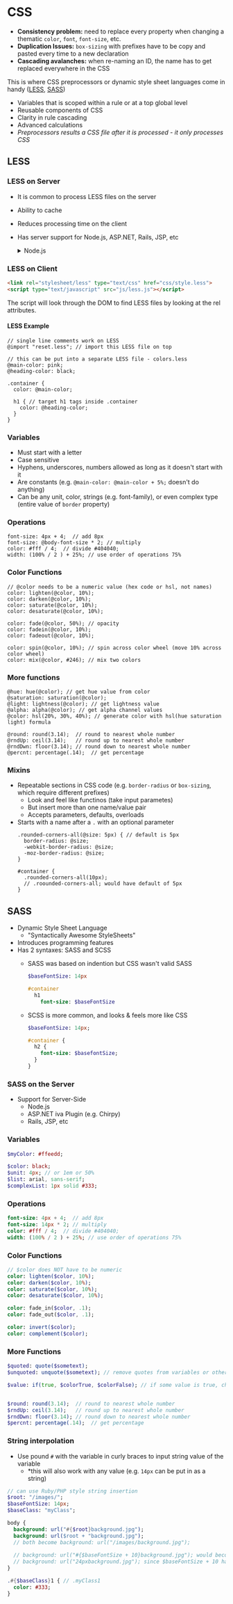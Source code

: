 # CSS 

- **Consistency problem:** need to replace every property when changing a thematic `color`, `font`, `font-size`, etc.
- **Duplication Issues:** `box-sizing` with prefixes have to be copy and pasted every time to a new declaration
- **Cascading avalanches:** when re-naming an ID, the name has to get replaced everywhere in the CSS 


This is where CSS preprocessors or dynamic style sheet languages come in handy ([LESS](#less), [SASS](#sass))
  - Variables that is scoped within a rule or at a top global level
  - Reusable components of CSS
  - Clarity in rule cascading
  - Advanced calculations
  - *Preprocessors results a CSS file after it is processed - it only processes CSS*

## LESS

### LESS on Server

- It is common to process LESS files on the server
- Ability to cache
- Reduces processing time on the client
- Has server support for Node.js, ASP.NET, Rails, JSP, etc
  <details>
    <summary>Node.js</summary>

  ```node
  // use Node package manager to install LESS on the server
  $ npm install less
  // require LESS as part of the project
  var less = require('less');
  // use the LESS class to render content
  less.render(lessContents, function(e,css) {
    console.log(css);
  }
  ```
  </details>
  
### LESS on Client
```html
<link rel="stylesheet/less" type="text/css" href="css/style.less">
<script type="text/javascript" src="js/less.js"></script>
```

The script will look through the DOM to find LESS files by looking at the rel attributes.

#### LESS Example
```less
// single line comments work on LESS
@import "reset.less"; // import this LESS file on top

// this can be put into a separate LESS file - colors.less
@main-color: pink;
@heading-color: black;

.container {
  color: @main-color;
  
  h1 { // target h1 tags inside .container
    color: @heading-color;
  }
}
```
### Variables
- Must start with a letter
- Case sensitive
- Hyphens, underscores, numbers allowed as long as it doesn't start with it
- Are constants (e.g. `@main-color: @main-color + 5%;` doesn't do anything)
- Can be any unit, color, strings (e.g. font-family), or even complex type (entire value of `border` property)

### Operations
```less
font-size: 4px + 4;  // add 8px
font-size: @body-font-size * 2; // multiply  
color: #fff / 4;  // divide #404040;
width: (100% / 2 ) + 25%; // use order of operations 75%
```

### Color Functions
```less
// @color needs to be a numeric value (hex code or hsl, not names)
color: lighten(@color, 10%);
color: darken(@color, 10%);
color: saturate(@color, 10%);
color: desaturate(@color, 10%);

color: fade(@color, 50%); // opacity
color: fadein(@color, 10%);
color: fadeout(@color, 10%);

color: spin(@color, 10%); // spin across color wheel (move 10% across color wheel)
color: mix(@color, #246); // mix two colors
```
### More functions
```less
@hue: hue(@color); // get hue value from color
@saturation: saturation(@color); 
@light: lightness(@color); // get lightness value
@alpha: alpha(@color); // get alpha channel values
@color: hsl(20%, 30%, 40%); // generate color with hsl(hue saturation light) formula

@round: round(3.14);  // round to nearest whole number
@rndUp: ceil(3.14);   // round up to nearest whole number
@rndDwn: floor(3.14); // round down to nearest whole number
@percnt: percentage(.14);  // get percentage
```

### Mixins
- Repeatable sections in CSS code (e.g. `border-radius` or `box-sizing`, which require different prefixes)
  - Look and feel like functinos (take input parametes)
  - But insert more than one name/value pair
  - Accepts parameters, defaults, overloads
- Starts with a name after a `.` with an optional parameter 
  ```less
  .rounded-corners-all(@size: 5px) { // default is 5px
    border-radius: @size;
    -webkit-border-radius: @size;
    -moz-border-radius: @size;
  }

  #container {
    .rounded-corners-all(10px);
    // .roounded-corners-all; would have default of 5px
  }
  ```

## SASS
- Dynamic Style Sheet Language
  - "Syntactically Awesome StyleSheets"
- Introduces programming features
- Has 2 syntaxes: SASS and SCSS
  - SASS was based on indention but CSS wasn't valid SASS
    ```sass
    $baseFontSize: 14px
    
    #container
      h1
        font-size: $baseFontSize
    ```
    
  - SCSS is more common, and looks & feels more like CSS
    ```sass
    $baseFontSize: 14px;
    
    #container {
      h2 {
        font-size: $basefontSize;
      }
    }
    ```
    
### SASS on the Server
- Support for Server-Side
  - Node.js
  - ASP.NET iva Plugin (e.g. Chirpy)
  - Rails, JSP, etc

### Variables
```sass
$myColor: #ffeedd;

$color: black;
$unit: 4px; // or 1em or 50%
$list: arial, sans-serif;
$complexList: 1px solid #333;
```

### Operations

```sass
font-size: 4px + 4;  // add 8px
font-size: 14px * 2; // multiply  
color: #fff / 4;  // divide #404040;
width: (100% / 2 ) + 25%; // use order of operations 75%
```
### Color Functions

```sass
// $color does NOT have to be numeric
color: lighten($color, 10%);
color: darken($color, 10%);
color: saturate($color, 10%);
color: desaturate($color, 10%); 

color: fade_in($color, .1);
color: fade_out($color, .1);

color: invert($color);
color: complement($color);
```

### More Functions
```sass
$quoted: quote($sometext);
$unquoted: unquote($sometext); // remove quotes from variables or other pieces of text in the CSS

$value: if(true, $colorTrue, $colorFalse); // if some value is true, choose the first option; if false choose second option


$round: round(3.14);  // round to nearest whole number
$rndUp: ceil(3.14);   // round up to nearest whole number
$rndDwn: floor(3.14); // round down to nearest whole number
$percnt: percentage(.14);  // get percentage
```
### String interpolation
- Use pound `#` with the variable in curly braces to input string value of the variable
  - \*this will also work with any value (e.g. `14px` can be put in as a string)
```sass
// can use Ruby/PHP style string insertion
$root: "/images/";
$baseFontSize: 14px;
$baseClass: "myClass";

body {
  background: url("#{$root}background.jpg");
  background: url($root + "background.jpg");
  // both become background: url("/images/background.jpg");
  
  // background: url("#{$baseFontSize + 10}background.jpg"); would become 
  // background: url("24pxbackground.jpg"); since $baseFontSize + 10 has been processed into a string
}

.#{$baseClass}1 { // .myClass1
  color: #333;
}
```
